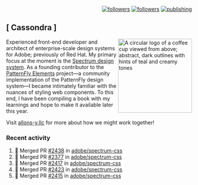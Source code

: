 <p align="right"><a rel="me" href="https://front-end.social/@castastrophe">
    <img alt="followers" title="Follow me on Mastodon" src="https://img.shields.io/mastodon/follow/109297102751309835?domain=https%3A%2F%2Ffront-end.social&label=Follow&logo=mastodon&logoColor=white&style=for-the-badge&labelColor=008080&color=006969"/></a>
  <a href="https://codepen.io/castastrophe/">
    <img alt="followers" title="Follow me on CodePen" src="https://img.shields.io/badge/16-1?color=640464&labelColor=7c007c&style=for-the-badge&logo=codepen&label=Follow"/></a>
<a href="https://castastrophe.medium.com/">
    <img alt="publishing" title="View articles on Medium" src="https://img.shields.io/badge/107-1?color=666&labelColor=444&label=subscribe&logo=medium&logoColor=white&style=for-the-badge"/></a>
</p>

## [&nbsp;Cassondra&nbsp;]

<img align="right" src="https://github-production-user-asset-6210df.s3.amazonaws.com/1840295/253016758-ba468774-1cd3-42c2-8f43-947b5eeb5edf.png" height="200" alt="A circular logo of a coffee cup viewed from above; abstract, dark outlines with hints of teal and creamy tones">

Experienced front-end developer and architect of enterprise-scale design systems for Adobe; previously of Red Hat. My primary focus at the moment is the [Spectrum design system](https://github.com/adobe/spectrum-css). As a founding contributor to the [PatternFly&nbsp;Elements](https://github.com/patternfly/patternfly-elements) project&mdash;a community implementation of the PatternFly design system&mdash;I became intimately familiar with the nuances of styling web components. To this end, I have been compiling a book with my learnings and hope to make it available later this year.

Visit [allons-y.llc](http://allons-y.llc/) for more about how we might work together!

### Recent activity

<!--START_SECTION:activity-->
1. 🎉 Merged PR [#2438](https://github.com/adobe/spectrum-css/pull/2438) in [adobe/spectrum-css](https://github.com/adobe/spectrum-css)
2. 🎉 Merged PR [#2377](https://github.com/adobe/spectrum-css/pull/2377) in [adobe/spectrum-css](https://github.com/adobe/spectrum-css)
3. 🎉 Merged PR [#2417](https://github.com/adobe/spectrum-css/pull/2417) in [adobe/spectrum-css](https://github.com/adobe/spectrum-css)
4. 🎉 Merged PR [#2423](https://github.com/adobe/spectrum-css/pull/2423) in [adobe/spectrum-css](https://github.com/adobe/spectrum-css)
5. 🎉 Merged PR [#2415](https://github.com/adobe/spectrum-css/pull/2415) in [adobe/spectrum-css](https://github.com/adobe/spectrum-css)
<!--END_SECTION:activity-->
